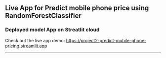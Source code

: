 ## Live App for Predict mobile phone price using RandomForestClassifier
### Deployed model App on Streatlit cloud
Check out the live app demo: https://project2-predict-mobile-phone-pricing.streamlit.app

---
